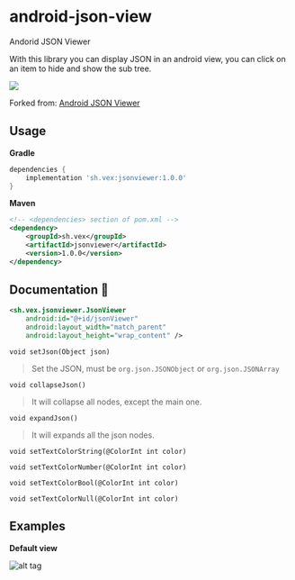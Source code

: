 # android-json-view
Andorid JSON Viewer

With this library you can display JSON in an android view, you can click on an item to hide and show the sub tree.

[![](https://img.shields.io/badge/dynamic/json.svg?label=bintray&query=name&style=for-the-badge&url=https%3A%2F%2Fapi.bintray.com%2Fpackages%2Fvextil%2Fmaven%2FJSON-Viewer%2Fversions%2F_latest)](https://bintray.com/vextil/maven/JSON-Viewer)

Forked from: [Android JSON Viewer](https://github.com/pvarry/android-json-viewer)

## Usage

**Gradle**

```gradle
dependencies {
    implementation 'sh.vex:jsonviewer:1.0.0'
}
```

**Maven**

```xml
<!-- <dependencies> section of pom.xml -->
<dependency>
    <groupId>sh.vex</groupId>
    <artifactId>jsonviewer</artifactId>
    <version>1.0.0</version>
</dependency>
```

## Documentation :book:

```XML
<sh.vex.jsonviewer.JsonViewer
    android:id="@+id/jsonViewer"
    android:layout_width="match_parent"
    android:layout_height="wrap_content" />
```

`void setJson(Object json)`

> Set the JSON, must be `org.json.JSONObject` or `org.json.JSONArray`

`void collapseJson()`

> It will collapse all nodes, except the main one.

`void expandJson()`

> It will expands all the json nodes.

`void setTextColorString(@ColorInt int color)`

`void setTextColorNumber(@ColorInt int color)`

`void setTextColorBool(@ColorInt int color)`

`void setTextColorNull(@ColorInt int color)`

## Examples

**Default view**

![alt tag](https://raw.github.com/vextil/json-viewer/master/screenshots/screenshot.jpg)
